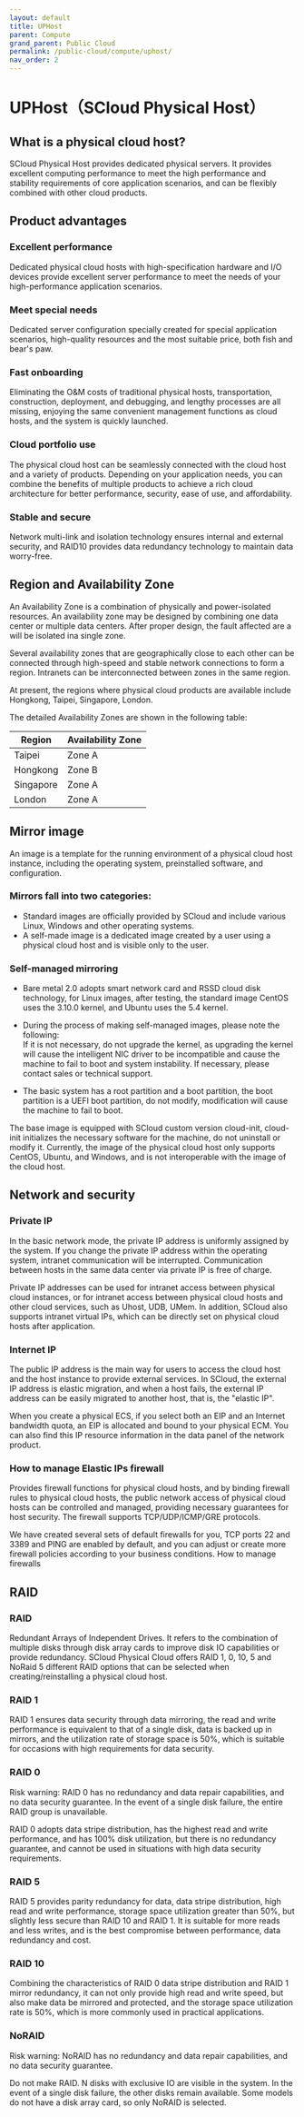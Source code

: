 ```yaml
---
layout: default
title: UPHost
parent: Compute
grand_parent: Public Cloud
permalink: /public-cloud/compute/uphost/
nav_order: 2
---
```


# UPHost（SCloud Physical Host）
## What is a physical cloud host?
SCloud Physical Host provides dedicated physical servers. It provides excellent computing performance to meet the high performance and stability requirements of core application scenarios, and can be flexibly combined with other cloud products.

## Product advantages
### Excellent performance
Dedicated physical cloud hosts with high-specification hardware and I/O devices provide excellent server performance to meet the needs of your high-performance application scenarios.

### Meet special needs
Dedicated server configuration specially created for special application scenarios, high-quality resources and the most suitable price, both fish and bear's paw.

### Fast onboarding
Eliminating the O&M costs of traditional physical hosts, transportation, construction, deployment, and debugging, and lengthy processes are all missing, enjoying the same convenient management functions as cloud hosts, and the system is quickly launched.

### Cloud portfolio use
The physical cloud host can be seamlessly connected with the cloud host and a variety of products. Depending on your application needs, you can combine the benefits of multiple products to achieve a rich cloud architecture for better performance, security, ease of use, and affordability.

### Stable and secure
Network multi-link and isolation technology ensures internal and external security, and RAID10 provides data redundancy technology to maintain data worry-free.

## Region and Availability Zone

An Availability Zone is a combination of physically and power-isolated resources. An availability zone may be designed by combining one data center or multiple data centers. After proper design, the fault affected are a will be isolated ina single zone.

Several availability zones that are geographically close to each other can be connected through high-speed and stable network connections to form a region. Intranets can be interconnected between zones in the same region.

At present, the regions where physical cloud products are available include Hongkong, Taipei, Singapore, London.

The detailed Availability Zones are shown in the following table:

| Region | Availability Zone |
| --- | --- |
| Taipei | Zone A |
| Hongkong | Zone B |
| Singapore | Zone A |
| London | Zone A |

## Mirror image

An image is a template for the running environment of a physical cloud host instance, including the operating system, preinstalled software, and configuration.

### Mirrors fall into two categories:
- Standard images are officially provided by SCloud and include various Linux, Windows and other operating systems.
- A self-made image is a dedicated image created by a user using a physical cloud host and is visible only to the user.

### Self-managed mirroring

- Bare metal 2.0 adopts smart network card and RSSD cloud disk technology, for Linux images, after testing, the standard image CentOS uses the 3.10.0 kernel, and Ubuntu uses the 5.4 kernel.

- During the process of making self-managed images, please note the following:<br/>
If it is not necessary, do not upgrade the kernel, as upgrading the kernel will cause the intelligent NIC driver to be incompatible and cause the machine to fail to boot and system instability. If necessary, please contact sales or technical support.

- The basic system has a root partition and a boot partition, the boot partition is a UEFI boot partition, do not modify, modification will cause the machine to fail to boot.

The base image is equipped with SCloud custom version cloud-init, cloud-init initializes the necessary software for the machine, do not uninstall or modify it.
Currently, the image of the physical cloud host only supports CentOS, Ubuntu, and Windows, and is not interoperable with the image of the cloud host.

## Network and security
### Private IP

In the basic network mode, the private IP address is uniformly assigned by the system. If you change the private IP address within the operating system, intranet communication will be interrupted. Communication between hosts in the same data center via private IP is free of charge. 

Private IP addresses can be used for intranet access between physical cloud instances, or for intranet access between physical cloud hosts and other cloud services, such as Uhost, UDB, UMem.
In addition, SCloud also supports intranet virtual IPs, which can be directly set on physical cloud hosts after application.

### Internet IP

The public IP address is the main way for users to access the cloud host and the host instance to provide external services. In SCloud, the external IP address is elastic migration, and when a host fails, the external IP address can be easily migrated to another host, that is, the "elastic IP". 

When you create a physical ECS, if you select both an EIP and an Internet bandwidth quota, an EIP is allocated and bound to your physical ECM. You can also find this IP resource information in the data panel of the network product.

### How to manage Elastic IPs firewall

Provides firewall functions for physical cloud hosts, and by binding firewall rules to physical cloud hosts, the public network access of physical cloud hosts can be controlled and managed, providing necessary guarantees for host security. The firewall supports TCP/UDP/ICMP/GRE protocols. 

We have created several sets of default firewalls for you, TCP ports 22 and 3389 and PING are enabled by default, and you can adjust or create more firewall policies according to your business conditions.
How to manage firewalls

## RAID
### RAID
Redundant Arrays of Independent Drives. It refers to the combination of multiple disks through disk array cards to improve disk IO capabilities or provide redundancy. SCloud Physical Cloud offers RAID 1, 0, 10, 5 and NoRaid 5 different RAID options that can be selected when creating/reinstalling a physical cloud host.

### RAID 1
RAID 1 ensures data security through data mirroring, the read and write performance is equivalent to that of a single disk, data is backed up in mirrors, and the utilization rate of storage space is 50%, which is suitable for occasions with high requirements for data security.

### RAID 0
Risk warning: RAID 0 has no redundancy and data repair capabilities, and no data security guarantee. In the event of a single disk failure, the entire RAID group is unavailable.

RAID 0 adopts data stripe distribution, has the highest read and write performance, and has 100% disk utilization, but there is no redundancy guarantee, and cannot be used in situations with high data security requirements.

### RAID 5
RAID 5 provides parity redundancy for data, data stripe distribution, high read and write performance, storage space utilization greater than 50%, but slightly less secure than RAID 10 and RAID 1. It is suitable for more reads and less writes, and is the best compromise between performance, data redundancy and cost.

### RAID 10
Combining the characteristics of RAID 0 data stripe distribution and RAID 1 mirror redundancy, it can not only provide high read and write speed, but also make data be mirrored and protected, and the storage space utilization rate is 50%, which is more commonly used in practical applications.

### NoRAID
Risk warning: NoRAID has no redundancy and data repair capabilities, and no data security guarantee.

Do not make RAID. N disks with exclusive IO are visible in the system. In the event of a single disk failure, the other disks remain available.
Some models do not have a disk array card, so only NoRAID is selected.